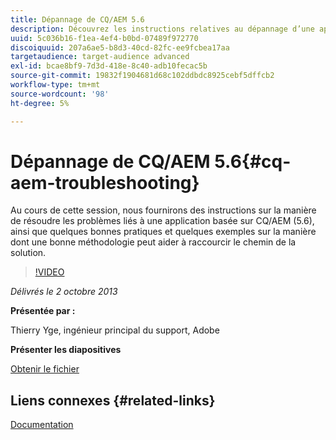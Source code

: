 ```yaml
---
title: Dépannage de CQ/AEM 5.6
description: Découvrez les instructions relatives au dépannage d’une application basée sur CQ/AEM (5.6), ainsi que quelques bonnes pratiques et quelques exemples sur la manière dont une bonne méthodologie peut contribuer à raccourcir le chemin de la solution.
uuid: 5c036b16-f1ea-4ef4-b0bd-07489f972770
discoiquuid: 207a6ae5-b8d3-40cd-82fc-ee9fcbea17aa
targetaudience: target-audience advanced
exl-id: bcae8bf9-7d3d-418e-8c40-adb10fecac5b
source-git-commit: 19832f1904681d68c102ddbdc8925cebf5dffcb2
workflow-type: tm+mt
source-wordcount: '98'
ht-degree: 5%

---
```


# Dépannage de CQ/AEM 5.6{#cq-aem-troubleshooting}

Au cours de cette session, nous fournirons des instructions sur la manière de résoudre les problèmes liés à une application basée sur CQ/AEM (5.6), ainsi que quelques bonnes pratiques et quelques exemples sur la manière dont une bonne méthodologie peut aider à raccourcir le chemin de la solution.

>[!VIDEO](https://video.tv.adobe.com/v/19571/?quality=9)

*Délivrés le 2 octobre 2013*

**Présentée par :**

Thierry Yge, ingénieur principal du support, Adobe

**Présenter les diapositives**

[Obtenir le fichier](assets/gems-cq-troubleshoot-ppt-2.pdf)

## Liens connexes {#related-links}

[Documentation](http://docs.adobe.com/docs/en/cq/current/howto/troubleshoot.html)
